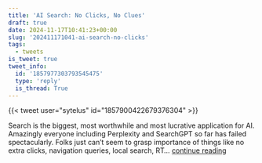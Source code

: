 ```yaml
---
title: 'AI Search: No Clicks, No Clues'
draft: true
date: 2024-11-17T10:41:23+00:00
slug: '202411171041-ai-search-no-clicks'
tags:
  - tweets
is_tweet: true
tweet_info:
  id: '1857977303793545475'
  type: 'reply'
  is_thread: True
---
```




{{< tweet user="sytelus" id="1857900422679376304" >}}

Search is the biggest, most worthwhile and most lucrative application for AI. Amazingly everyone including Perplexity and SearchGPT so far has failed spectacularly. Folks just can’t seem to grasp importance of things like no extra clicks, navigation queries, local search, RT… [continue reading](https://x.com/sytelus/status/1857977303793545475)
